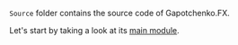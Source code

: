 `Source` folder contains the source code of Gapotchenko.FX.

Let's start by taking a look at its [main module](Gapotchenko.FX).
